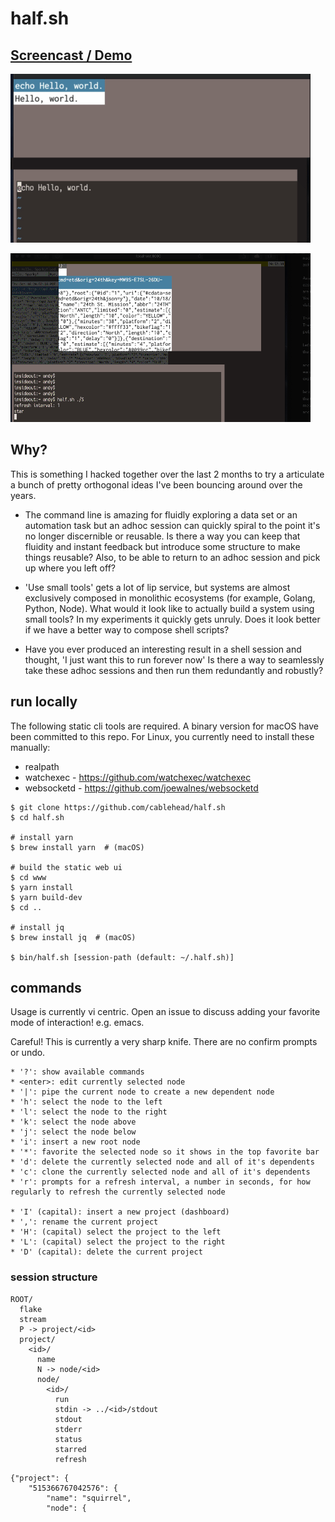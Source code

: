 # half.sh

## [Screencast / Demo](https://www.half.sh)

![demo](doc/demo1.gif)

![demo](doc/demo2.gif)

## Why?

This is something I hacked together over the last 2 months to try a articulate
a bunch of pretty orthogonal ideas I've been bouncing around over the years.

* The command line is amazing for fluidly exploring a data set or an automation
  task but an adhoc session can quickly spiral to the point it's no longer
  discernible or reusable. Is there a way you can keep that fluidity and
  instant feedback but introduce some structure to make things reusable? Also,
  to be able to return to an adhoc session and pick up where you left off?

* 'Use small tools' gets a lot of lip service, but systems are almost
  exclusively composed in monolithic ecosystems (for example, Golang, Python,
  Node). What would it look like to actually build a system using small tools?
  In my experiments it quickly gets unruly. Does it look better if we have a
  better way to compose shell scripts?

* Have you ever produced an interesting result in a shell session and
  thought, 'I just want this to run forever now' Is there a way to seamlessly
  take these adhoc sessions and then run them redundantly and robustly?

## run locally

The following static cli tools are required. A binary version for macOS have
been committed to this repo. For Linux, you currently need to install these
manually:

* realpath
* watchexec  - https://github.com/watchexec/watchexec
* websocketd - https://github.com/joewalnes/websocketd

```
$ git clone https://github.com/cablehead/half.sh
$ cd half.sh

# install yarn
$ brew install yarn  # (macOS)

# build the static web ui
$ cd www
$ yarn install
$ yarn build-dev
$ cd ..

# install jq
$ brew install jq  # (macOS)

$ bin/half.sh [session-path (default: ~/.half.sh)]
```

## commands

Usage is currently vi centric. Open an issue to discuss adding your favorite
mode of interaction! e.g. emacs.

Careful! This is currently a very sharp knife. There are no confirm prompts or
undo.

```
* '?': show available commands
* <enter>: edit currently selected node
* '|': pipe the current node to create a new dependent node
* 'h': select the node to the left
* 'l': select the node to the right
* 'k': select the node above
* 'j': select the node below
* 'i': insert a new root node
* '*': favorite the selected node so it shows in the top favorite bar
* 'd': delete the currently selected node and all of it's dependents
* 'c': clone the currently selected node and all of it's dependents
* 'r': prompts for a refresh interval, a number in seconds, for how regularly to refresh the currently selected node

* 'I' (capital): insert a new project (dashboard)
* ',': rename the current project
* 'H': (capital) select the project to the left
* 'L': (capital) select the project to the right
* 'D' (capital): delete the current project
```


### session structure

```
ROOT/
  flake
  stream
  P -> project/<id>
  project/
    <id>/
      name
      N -> node/<id>
      node/
        <id>/
          run
          stdin -> ../<id>/stdout
          stdout
          stderr
          status
          starred
          refresh
```

```
{"project": {
    "515366767042576": {
        "name": "squirrel",
        "node": {
